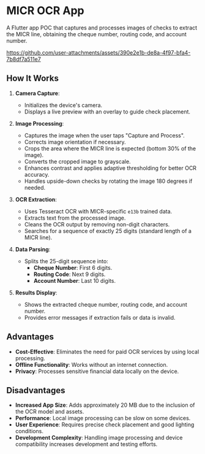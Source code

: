 # MICR OCR App

A Flutter app POC that captures and processes images of checks to extract the MICR line, obtaining the cheque number, routing code, and account number.



https://github.com/user-attachments/assets/390e2e1b-de8a-4f97-bfa4-7b8df7a511e7



## How It Works

1. **Camera Capture**:
    - Initializes the device's camera.
    - Displays a live preview with an overlay to guide check placement.

2. **Image Processing**:
    - Captures the image when the user taps "Capture and Process".
    - Corrects image orientation if necessary.
    - Crops the area where the MICR line is expected (bottom 30% of the image).
    - Converts the cropped image to grayscale.
    - Enhances contrast and applies adaptive thresholding for better OCR accuracy.
    - Handles upside-down checks by rotating the image 180 degrees if needed.

3. **OCR Extraction**:
    - Uses Tesseract OCR with MICR-specific `e13b` trained data.
    - Extracts text from the processed image.
    - Cleans the OCR output by removing non-digit characters.
    - Searches for a sequence of exactly 25 digits (standard length of a MICR line).

4. **Data Parsing**:
    - Splits the 25-digit sequence into:
        - **Cheque Number**: First 6 digits.
        - **Routing Code**: Next 9 digits.
        - **Account Number**: Last 10 digits.

5. **Results Display**:
    - Shows the extracted cheque number, routing code, and account number.
    - Provides error messages if extraction fails or data is invalid.

## Advantages

- **Cost-Effective**: Eliminates the need for paid OCR services by using local processing.
- **Offline Functionality**: Works without an internet connection.
- **Privacy**: Processes sensitive financial data locally on the device.

## Disadvantages

- **Increased App Size**: Adds approximately 20 MB due to the inclusion of the OCR model and assets.
- **Performance**: Local image processing can be slow on some devices.
- **User Experience**: Requires precise check placement and good lighting conditions.
- **Development Complexity**: Handling image processing and device compatibility increases development and testing efforts.
